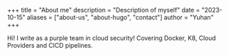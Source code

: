 +++
title = "About me"
description = "Description of myself" 
date = "2023-10-15"
aliases = ["about-us", "about-hugo", "contact"]
author = "Yuhan"
+++

Hi! I write as a purple team in cloud security! Covering Docker, K8, Cloud Providers and CICD pipelines.
